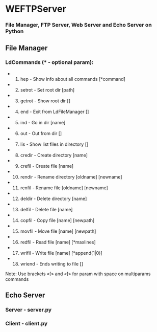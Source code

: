 # WEFTPServer
### File Manager, FTP Server, Web Server and Echo Server on Python

## File Manager

### LdCommands (* - optional param):
* 1. hep - Show info about all commands [*command]
* 2. setrot - Set root dir [path]
* 3. getrot - Show root dir []
* 4. end - Exit from LdFileManager []
* 5. ind - Go in dir [name]
* 6. out - Out from dir []
* 7. lis - Show list files in directory []
* 8. credir - Create directory [name]
* 9. crefil - Create file [name]
* 10. rendir - Rename directory [oldname] [newname]
* 11. renfil - Rename file [oldname] [newname]
* 12. deldir - Delete directory [name]
* 13. delfil - Delete file [name]
* 14. copfil - Copy file [name] [newpath]
* 15. movfil - Move file [name] [newpath]
* 16. redfil - Read file [name] [*maxlines]
* 17. wrifil - Write file [name] [*append(1|0)]
* 18. wriend - Ends writing to file []

Note: Use brackets «[» and «]» for param with space on multiparams commands


## Echo Server

### Server - server.py
### Client - client.py
